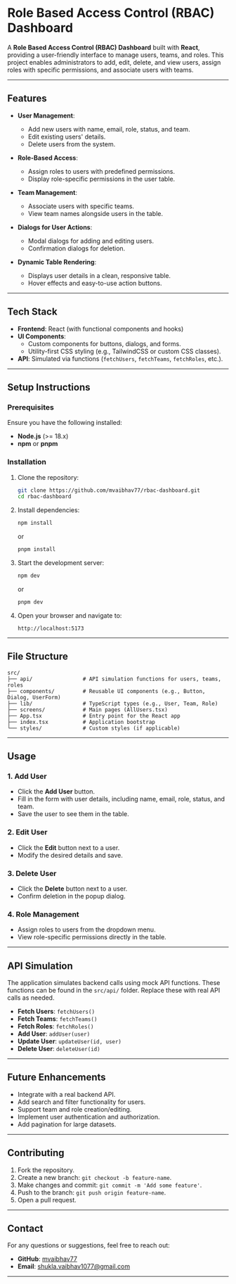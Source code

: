 # Role Based Access Control (RBAC) Dashboard

A **Role Based Access Control (RBAC) Dashboard** built with **React**, providing a user-friendly interface to manage users, teams, and roles. This project enables administrators to add, edit, delete, and view users, assign roles with specific permissions, and associate users with teams.

---

## Features

- **User Management**:
  - Add new users with name, email, role, status, and team.
  - Edit existing users' details.
  - Delete users from the system.
- **Role-Based Access**:

  - Assign roles to users with predefined permissions.
  - Display role-specific permissions in the user table.

- **Team Management**:

  - Associate users with specific teams.
  - View team names alongside users in the table.

- **Dialogs for User Actions**:

  - Modal dialogs for adding and editing users.
  - Confirmation dialogs for deletion.

- **Dynamic Table Rendering**:
  - Displays user details in a clean, responsive table.
  - Hover effects and easy-to-use action buttons.

---

## Tech Stack

- **Frontend**: React (with functional components and hooks)
- **UI Components**:
  - Custom components for buttons, dialogs, and forms.
  - Utility-first CSS styling (e.g., TailwindCSS or custom CSS classes).
- **API**: Simulated via functions (`fetchUsers`, `fetchTeams`, `fetchRoles`, etc.).

---

## Setup Instructions

### Prerequisites

Ensure you have the following installed:

- **Node.js** (>= 18.x)
- **npm** or **pnpm**

### Installation

1. Clone the repository:

   ```bash
   git clone https://github.com/mvaibhav77/rbac-dashboard.git
   cd rbac-dashboard
   ```

2. Install dependencies:

   ```bash
   npm install
   ```

   or

   ```bash
   pnpm install
   ```

3. Start the development server:

   ```bash
   npm dev
   ```

   or

   ```bash
   pnpm dev
   ```

4. Open your browser and navigate to:
   ```
   http://localhost:5173
   ```

---

## File Structure

```plaintext
src/
├── api/                # API simulation functions for users, teams, roles
├── components/         # Reusable UI components (e.g., Button, Dialog, UserForm)
├── lib/                # TypeScript types (e.g., User, Team, Role)
├── screens/            # Main pages (AllUsers.tsx)
├── App.tsx             # Entry point for the React app
├── index.tsx           # Application bootstrap
└── styles/             # Custom styles (if applicable)
```

---

## Usage

### 1. Add User

- Click the **Add User** button.
- Fill in the form with user details, including name, email, role, status, and team.
- Save the user to see them in the table.

### 2. Edit User

- Click the **Edit** button next to a user.
- Modify the desired details and save.

### 3. Delete User

- Click the **Delete** button next to a user.
- Confirm deletion in the popup dialog.

### 4. Role Management

- Assign roles to users from the dropdown menu.
- View role-specific permissions directly in the table.

---

## API Simulation

The application simulates backend calls using mock API functions. These functions can be found in the `src/api/` folder. Replace these with real API calls as needed.

- **Fetch Users**: `fetchUsers()`
- **Fetch Teams**: `fetchTeams()`
- **Fetch Roles**: `fetchRoles()`
- **Add User**: `addUser(user)`
- **Update User**: `updateUser(id, user)`
- **Delete User**: `deleteUser(id)`

---

## Future Enhancements

- Integrate with a real backend API.
- Add search and filter functionality for users.
- Support team and role creation/editing.
- Implement user authentication and authorization.
- Add pagination for large datasets.

---

## Contributing

1. Fork the repository.
2. Create a new branch: `git checkout -b feature-name`.
3. Make changes and commit: `git commit -m 'Add some feature'`.
4. Push to the branch: `git push origin feature-name`.
5. Open a pull request.

---

## Contact

For any questions or suggestions, feel free to reach out:

- **GitHub**: [mvaibhav77](https://github.com/mvaibhav77)
- **Email**: shukla.vaibhav1077@gmail.com

---
